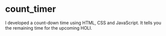 # count_timer
I developed a count-down time using HTML, CSS and JavaScript. It tells you the remaining time for the upcoming HOLI.
